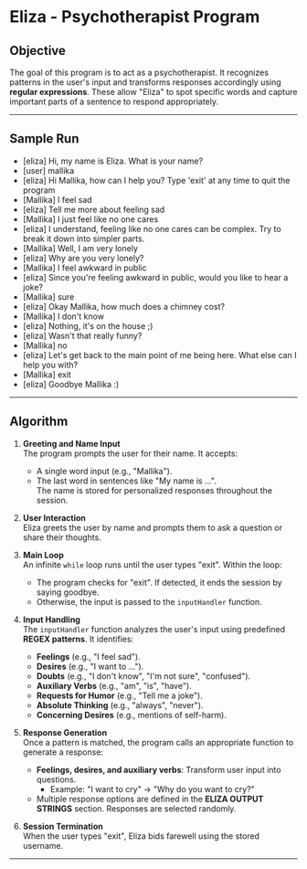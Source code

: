 # Eliza - Psychotherapist Program

## Objective
The goal of this program is to act as a psychotherapist. It recognizes patterns in the user's input and transforms responses accordingly using **regular expressions**. These allow "Eliza" to spot specific words and capture important parts of a sentence to respond appropriately.

---

## Sample Run
- [eliza] Hi, my name is Eliza. What is your name?
- [user] mallika
- [eliza] Hi Mallika, how can I help you? Type 'exit' at any time to quit the program
- [Mallika] I feel sad
- [eliza] Tell me more about feeling sad 
- [Mallika] I just feel like no one cares   
- [eliza] I understand, feeling like no one cares can be complex. Try to break it down into simpler parts.
- [Mallika] Well, I am very lonely
- [eliza] Why are you very lonely?
- [Mallika] I feel awkward in public
- [eliza] Since you're feeling awkward in public, would you like to hear a joke?
- [Mallika] sure   
- [eliza] Okay Mallika, how much does a chimney cost?
- [Mallika] I don't know
- [eliza] Nothing, it's on the house ;)
- [eliza] Wasn't that really funny?
- [Mallika] no
- [eliza] Let's get back to the main point of me being here. What else can I help you with?
- [Mallika] exit
- [eliza] Goodbye Mallika :)

---

## Algorithm

1. **Greeting and Name Input**  
   The program prompts the user for their name. It accepts:  
   - A single word input (e.g., "Mallika").  
   - The last word in sentences like "My name is ...".  
   The name is stored for personalized responses throughout the session.

2. **User Interaction**  
   Eliza greets the user by name and prompts them to ask a question or share their thoughts.

3. **Main Loop**  
   An infinite `while` loop runs until the user types "exit". Within the loop:  
   - The program checks for "exit". If detected, it ends the session by saying goodbye.  
   - Otherwise, the input is passed to the `inputHandler` function.

4. **Input Handling**  
   The `inputHandler` function analyzes the user's input using predefined **REGEX patterns**. It identifies:  
   - **Feelings** (e.g., "I feel sad").  
   - **Desires** (e.g., "I want to ...").  
   - **Doubts** (e.g., "I don't know", "I'm not sure", "confused").  
   - **Auxiliary Verbs** (e.g., "am", "is", "have").  
   - **Requests for Humor** (e.g., "Tell me a joke").  
   - **Absolute Thinking** (e.g., "always", "never").  
   - **Concerning Desires** (e.g., mentions of self-harm).  

5. **Response Generation**  
   Once a pattern is matched, the program calls an appropriate function to generate a response:  
   - **Feelings, desires, and auxiliary verbs**: Transform user input into questions.  
     - Example: "I want to cry" → "Why do you want to cry?"  
   - Multiple response options are defined in the **ELIZA OUTPUT STRINGS** section. Responses are selected randomly.

6. **Session Termination**  
   When the user types "exit", Eliza bids farewell using the stored username.

---